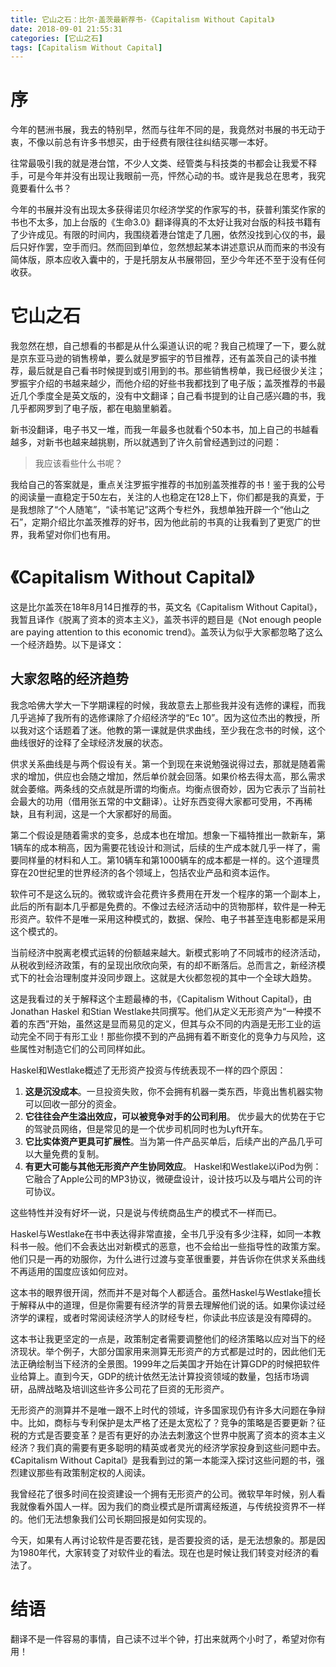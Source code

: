 ```yaml
---
title: 它山之石：比尔·盖茨最新荐书-《Capitalism Without Capital》
date: 2018-09-01 21:55:31
categories: [它山之石]
tags: [Capitalism Without Capital] 
---
```

# 序

今年的琶洲书展，我去的特别早，然而与往年不同的是，我竟然对书展的书无动于衷，不像以前总有许多书想买，由于经费有限往往纠结买哪一本好。

往常最吸引我的就是港台馆，不少人文类、经管类与科技类的书都会让我爱不释手，可是今年并没有出现让我眼前一亮，怦然心动的书。或许是我总在思考，我究竟要看什么书？
<!-- more -->

今年的书展并没有出现太多获得诺贝尔经济学奖的作家写的书，获普利策奖作家的书也不太多，加上台版的《生命3.0》翻译得真的不太好让我对台版的科技书籍有了少许成见。有限的时间内，我围绕着港台馆走了几圈，依然没找到心仪的书，最后只好作罢，空手而归。然而回到单位，忽然想起某本讲述意识从而而来的书没有简体版，原本应收入囊中的，于是托朋友从书展带回，至少今年还不至于没有任何收获。

# 它山之石

我忽然在想，自己想看的书都是从什么渠道认识的呢？我自己梳理了一下，要么就是京东亚马逊的销售榜单，要么就是罗振宇的节目推荐，还有盖茨自己的读书推荐，最后就是自己看书时候提到或引用到的书。那些销售榜单，我已经很少关注；罗振宇介绍的书越来越少，而他介绍的好些书我都找到了电子版；盖茨推荐的书最近几个季度全是英文版的，没有中文翻译；自己看书提到的让自己感兴趣的书，我几乎都网罗到了电子版，都在电脑里躺着。

新书没翻译，电子书又一堆，而我一年最多也就看个50本书，加上自己的书越看越多，对新书也越来越挑剔，所以就遇到了许久前曾经遇到过的问题：
> 我应该看些什么书呢？

我给自己的答案就是，重点关注罗振宇推荐的书加别盖茨推荐的书！鉴于我的公号的阅读量一直稳定于50左右，关注的人也稳定在128上下，你们都是我的真爱，于是我想除了“个人随笔”，“读书笔记”这两个专栏外，我想单独开辟一个“他山之石”，定期介绍比尔盖茨推荐的好书，因为他此前的书真的让我看到了更宽广的世界，我希望对你们也有用。

# 《Capitalism Without Capital》

这是比尔盖茨在18年8月14日推荐的书，英文名《Capitalism Without Capital》，我暂且译作《脱离了资本的资本主义》，盖茨书评的题目是《Not enough people are paying attention to this economic trend》。盖茨认为似乎大家都忽略了这么一个经济趋势。以下是译文：

## 大家忽略的经济趋势

我念哈佛大学大一下学期课程的时候，我故意去上那些我并没有选修的课程，而我几乎逃掉了我所有的选修课除了介绍经济学的“Ec 10”。因为这位杰出的教授，所以我对这个话题着了迷。他教的第一课就是供求曲线，至少我在念书的时候，这个曲线很好的诠释了全球经济发展的状态。

供求关系曲线是与两个假设有关。第一个到现在来说勉强说得过去，那就是随着需求的增加，供应也会随之增加，然后单价就会回落。如果价格去得太高，那么需求就会萎缩。两条线的交点就是所谓的均衡点。均衡点很奇妙，因为它表示了当前社会最大的功用（借用张五常的中文翻译）。让好东西变得大家都可受用，不再稀缺，且有利润，这是一个大家都好的局面。

第二个假设是随着需求的变多，总成本也在增加。想象一下福特推出一款新车，第1辆车的成本稍高，因为需要花钱设计和测试，后续的生产成本就几乎一样了，需要同样量的材料和人工。第10辆车和第1000辆车的成本都是一样的。这个道理贯穿在20世纪里的世界经济的各个领域上，包括农业产品和资本运作。

软件可不是这么玩的。微软或许会花费许多费用在开发一个程序的第一个副本上，此后的所有副本几乎都是免费的。不像过去经济活动中的货物那样，软件是一种无形资产。软件不是唯一采用这种模式的，数据、保险、电子书甚至连电影都是采用这个模式的。

当前经济中脱离老模式运转的份额越来越大。新模式影响了不同城市的经济活动，从税收到经济政策，有的呈现出欣欣向荣，有的却不断落后。总而言之，新经济模式下的社会治理制度并没同步跟上。这就是大伙都忽视的其中一个全球大趋势。

这是我看过的关于解释这个主题最棒的书，《Capitalism Without Capital》，由Jonathan Haskel 和Stian Westlake共同撰写。他们从定义无形资产为“一种摸不着的东西”开始，虽然这是显而易见的定义，但其与众不同的内涵是无形工业的运动完全不同于有形工业！那些你摸不到的产品拥有着不断变化的竞争力与风险，这些属性对制造它们的公司同样如此。

Haskel和Westlake概述了无形资产投资与传统表现不一样的四个原因：
1. **这是沉没成本**。一旦投资失败，你不会拥有机器一类东西，毕竟出售机器实物可以回收一部分的资金。
1. **它往往会产生溢出效应，可以被竞争对手的公司利用**。 优步最大的优势在于它的驾驶员网络，但是常见的是一个优步司机同时也为Lyft开车。
1. **它比实体资产更具可扩展性**。当为第一件产品买单后，后续产出的产品几乎可以大量免费的复制。
1. **有更大可能与其他无形资产产生协同效应**。 Haskel和Westlake以iPod为例：它融合了Apple公司的MP3协议，微硬盘设计，设计技巧以及与唱片公司的许可协议。

这些特性并没有好坏一说，只是说与传统商品生产的模式不一样而已。

Haskel与Westlake在书中表达得非常直接，全书几乎没有多少注释，如同一本教科书一般。他们不会表达出对新模式的恶意，也不会给出一些指导性的政策方案。他们只是一再的劝服你，为什么进行过渡与变革很重要，并告诉你在供求关系曲线不再适用的国度应该如何应对。

这本书的眼界很开阔，然而并不是对每个人都适合。虽然Haskel与Westlake擅长于解释从中的道理，但是你需要有经济学的背景去理解他们说的话。如果你读过经济学的课程，或者时常阅读经济学人的财经专栏，你读此书应该是没有障碍的。

这本书让我更坚定的一点是，政策制定者需要调整他们的经济策略以应对当下的经济现状。举个例子，大部分国家用来测算无形资产的方式都是过时的，因此他们无法正确绘制当下经济的全景图。1999年之后美国才开始在计算GDP的时候把软件业给算上。直到今天，GDP的统计依然无法计算投资领域的数量，包括市场调研，品牌战略及培训这些许多公司花了巨资的无形资产。

无形资产的测算并不是唯一跟不上时代的领域，许多国家现仍有许多大问题在争辩中。比如，商标与专利保护是太严格了还是太宽松了？竞争的策略是否要更新？征税的方式是否要变革？是否有更好的办法去刺激这个世界中脱离了资本的资本主义经济？我们真的需要有更多聪明的精英或者灵光的经济学家投身到这些问题中去。《Capitalism Without Capital》是我看到过的第一本能深入探讨这些问题的书，强烈建议那些有政策制定权的人阅读。

我曾经花了很多时间在投资建设一个拥有无形资产的公司。微软早年时候，别人看我就像看外国人一样。因为我们的商业模式是所谓离经叛道，与传统投资界不一样的。他们无法想象我们公司长期回报是如何实现的。

今天，如果有人再讨论软件是否要花钱，是否要投资的话，是无法想象的。那是因为1980年代，大家转变了对软件业的看法。现在也是时候让我们转变对经济的看法了。


# 结语

翻译不是一件容易的事情，自己读不过半个钟，打出来就两个小时了，希望对你有用！